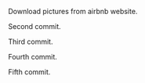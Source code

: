 Download pictures from airbnb website.

Second commit.

Third commit.

Fourth commit.

Fifth commit.